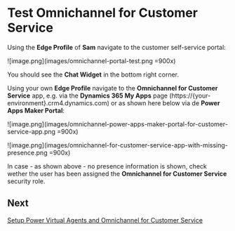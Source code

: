 # Test Omnichannel for Customer Service

Using the **Edge Profile** of **Sam** navigate to the customer self-service portal:

![image.png](images/omnichannel-portal-test.png =900x)

You should see the **Chat Widget** in the bottom right corner.

Using your own **Edge Profile** navigate to the **Omnichannel for Customer Service** app, e.g. via the **Dynamics 365 My Apps** page (https://{your-environment}.crm4.dynamics.com) or as shown here below via de **Power Apps Maker Portal**:

![image.png](images/omnichannel-power-apps-maker-portal-for-customer-service-app.png =900x)

![image.png](images/omnichannel-for-customer-service-app-with-missing-presence.png =900x)

In case - as shown above - no presence information is shown, check wether the user has been assigned the **Omnichannel for Customer Service** security role.

## Next

[Setup Power Virtual Agents and Omnichannel for Customer Service](Setup-Power-Virtual-Agents-and-Omnichannel-for-Customer-Service)